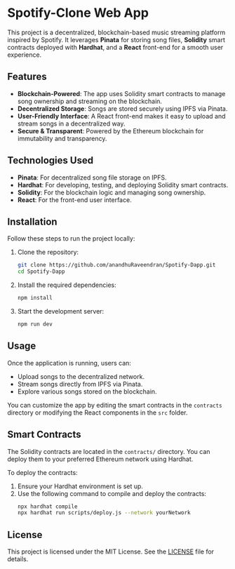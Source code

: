 # Spotify-Clone Web App

This project is a decentralized, blockchain-based music streaming platform inspired by Spotify. It leverages **Pinata** for storing song files, **Solidity** smart contracts deployed with **Hardhat**, and a **React** front-end for a smooth user experience.

## Features

- **Blockchain-Powered**: The app uses Solidity smart contracts to manage song ownership and streaming on the blockchain.
- **Decentralized Storage**: Songs are stored securely using IPFS via Pinata.
- **User-Friendly Interface**: A React front-end makes it easy to upload and stream songs in a decentralized way.
- **Secure & Transparent**: Powered by the Ethereum blockchain for immutability and transparency.

## Technologies Used

- **Pinata**: For decentralized song file storage on IPFS.
- **Hardhat**: For developing, testing, and deploying Solidity smart contracts.
- **Solidity**: For the blockchain logic and managing song ownership.
- **React**: For the front-end user interface.

## Installation

Follow these steps to run the project locally:

1. Clone the repository:
    ```bash
    git clone https://github.com/anandhuRaveendran/Spotify-Dapp.git
    cd Spotify-Dapp
    ```

2. Install the required dependencies:
    ```bash
    npm install
    ```

3. Start the development server:
    ```bash
    npm run dev
    ```

## Usage

Once the application is running, users can:

- Upload songs to the decentralized network.
- Stream songs directly from IPFS via Pinata.
- Explore various songs stored on the blockchain.
  
You can customize the app by editing the smart contracts in the `contracts` directory or modifying the React components in the `src` folder.

## Smart Contracts

The Solidity contracts are located in the `contracts/` directory. You can deploy them to your preferred Ethereum network using Hardhat.

To deploy the contracts:

1. Ensure your Hardhat environment is set up.
2. Use the following command to compile and deploy the contracts:
    ```bash
    npx hardhat compile
    npx hardhat run scripts/deploy.js --network yourNetwork
    ```

## License

This project is licensed under the MIT License. See the [LICENSE](./LICENSE) file for details.

